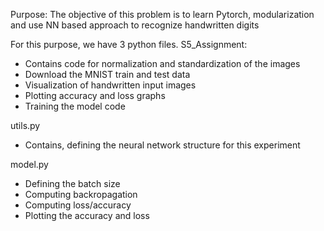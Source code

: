 Purpose: The objective of this problem is to learn Pytorch, modularization and use NN based approach to 
recognize handwritten digits

For this purpose, we have 3 python files.
S5_Assignment:
- Contains code for normalization and standardization of the images
- Download the MNIST train and test data
- Visualization of handwritten input images
- Plotting accuracy and loss graphs
- Training the model code

utils.py
- Contains, defining the neural network structure for this experiment

model.py
- Defining the batch size 
- Computing backropagation
- Computing loss/accuracy
- Plotting the accuracy and loss